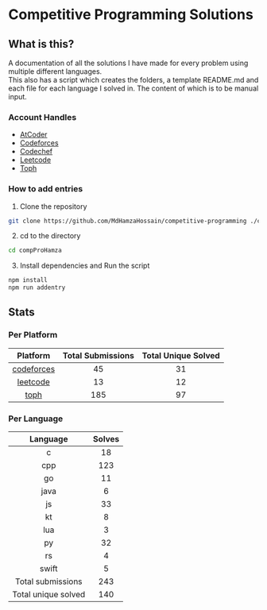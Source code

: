 # Competitive Programming Solutions

## What is this?

A documentation of all the solutions I have made for every problem using multiple different languages.\
This also has a script which creates the folders, a template README.md and each file for each language I solved in. The content of which is to be manual input.

### Account Handles

- [AtCoder](https://atcoder.jp/users/HamzaHossain)
- [Codeforces](https://codeforces.com/profile/hamzahossain)
- [Codechef](https://www.codechef.com/users/hamzahossain)
- [Leetcode](https://leetcode.com/u/hamzahossain/)
- [Toph](https://toph.co/u/hamzahossain)

### How to add entries

1. Clone the repository

```bash
git clone https://github.com/MdHamzaHossain/competitive-programming ./compProHamza
```

2. cd to the directory

```sh
cd compProHamza
```

3. Install dependencies and Run the script

```sh
npm install
npm run addentry
```

## Stats

### Per Platform

|               Platform              | Total Submissions | Total Unique Solved |
| :---------------------------------: | :---------------: | :-----------------: |
| [codeforces](<./solves/codeforces>) |         45        |          31         |
|   [leetcode](<./solves/leetcode>)   |         13        |          12         |
|       [toph](<./solves/toph>)       |        185        |          97         |

### Per Language

|       Language      | Solves |
| :-----------------: | :----: |
|          c          |   18   |
|         cpp         |   123  |
|          go         |   11   |
|         java        |    6   |
|          js         |   33   |
|          kt         |    8   |
|         lua         |    3   |
|          py         |   32   |
|          rs         |    4   |
|        swift        |    5   |
|  Total submissions  |   243  |
| Total unique solved |   140  |
